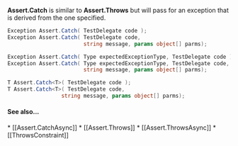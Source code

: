 <b>Assert.Catch</b> is similar to <b>Assert.Throws</b> but will pass for an exception
that is derived from the one specified.

```C#
Exception Assert.Catch( TestDelegate code );
Exception Assert.Catch( TestDelegate code, 
                        string message, params object[] parms);

Exception Assert.Catch( Type expectedExceptionType, TestDelegate code );
Exception Assert.Catch( Type expectedExceptionType, TestDelegate code, 
                        string message, params object[] parms);

T Assert.Catch<T>( TestDelegate code );
T Assert.Catch<T>( TestDelegate code, 
                 string message, params object[] parms);
```

<h4>See also...</h4>
 * [[Assert.CatchAsync]]
 * [[Assert.Throws]]
 * [[Assert.ThrowsAsync]]
 * [[ThrowsConstraint]]
